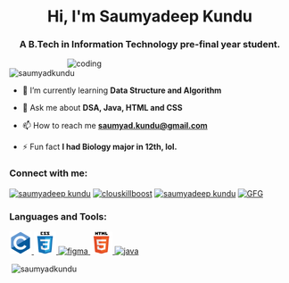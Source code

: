 <h1 align="center">Hi, I'm Saumyadeep Kundu</h1>
<h3 align="center">A B.Tech in Information Technology pre-final year student.</h3>

<img align="right" alt="coding" width="400" src="https://miro.medium.com/max/1400/1*vJjJ3Mdok6Rvxx85IIRqBQ.gif">

<p align="left"> <img src="https://komarev.com/ghpvc/?username=saumyadkundu&label=Profile%20views&color=0e75b6&style=flat" alt="saumyadkundu" /> </p>

- 🌱 I’m currently learning **Data Structure and Algorithm**

- 💬 Ask me about **DSA, Java, HTML and CSS**

- 📫 How to reach me **saumyad.kundu@gmail.com**

- ⚡ Fun fact **I had Biology major in 12th, lol.**

<h3 align="left">Connect with me:</h3>
<p align="left">
<a href="https://www.linkedin.com/in/saumyadeep-kundu-817713226/" target="blank"><img align="center" src="https://raw.githubusercontent.com/rahuldkjain/github-profile-readme-generator/master/src/images/icons/Social/linked-in-alt.svg" alt="saumyadeep kundu" height="30" width="40" /></a>
<a href="https://www.cloudskillsboost.google/public_profiles/9300fc53-d6c2-450a-a31c-782aeef64ff1" target="blank"><img align="center" src="https://www.cloudskillsboost.google/qwiklabs_logo_900x887.png" alt="clouskillboost" height="30" width="40" /></a>
<a href="https://www.hackerrank.com/saumyad_kundu" target="blank"><img align="center" src="https://raw.githubusercontent.com/rahuldkjain/github-profile-readme-generator/master/src/images/icons/Social/hackerrank.svg" alt="saumyadeep kundu" height="30" width="40" /></a>
<a href="https://auth.geeksforgeeks.org/user/saumyadw5py/"><img align="center" src="https://upload.wikimedia.org/wikipedia/commons/thumb/4/43/GeeksforGeeks.svg/1280px-GeeksforGeeks.svg.png" alt="GFG" height="30" width="40" /></a>
</p>

<h3 align="left">Languages and Tools:</h3>
<p align="left"> <a href="https://www.cprogramming.com/" target="_blank" rel="noreferrer"> <img src="https://raw.githubusercontent.com/devicons/devicon/master/icons/c/c-original.svg" alt="c" width="40" height="40"/> </a> <a href="https://www.w3schools.com/css/" target="_blank" rel="noreferrer"> <img src="https://raw.githubusercontent.com/devicons/devicon/master/icons/css3/css3-original-wordmark.svg" alt="css3" width="40" height="40"/> </a> <a href="https://www.figma.com/" target="_blank" rel="noreferrer"> <img src="https://www.vectorlogo.zone/logos/figma/figma-icon.svg" alt="figma" width="40" height="40"/> </a>  <a href="https://www.w3.org/html/" target="_blank" rel="noreferrer"> <img src="https://raw.githubusercontent.com/devicons/devicon/master/icons/html5/html5-original-wordmark.svg" alt="html5" width="40" height="40"/> </a> <a href="https://www.java.com/en/download/help/whatis_java.html" target="_blank" rel="noreferrer"> <img src="https://www.svgrepo.com/show/184143/java.svg" alt="java" width="40" height="40"/> </a> </p>

<p>&nbsp;<img align="center" src="https://github-readme-stats.vercel.app/api?username=saumyadkundu&show_icons=true&locale=en" alt="saumyadkundu" /></p>

